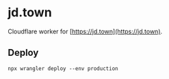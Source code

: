 # jd.town

Cloudflare worker for [https://jd.town](https://jd.town).

## Deploy

```
npx wrangler deploy --env production
```